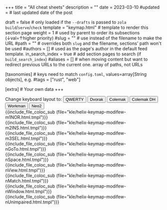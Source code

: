 +++
title      	= "All cheat sheets"
description	= ""
date       	= 2023-03-10
#updated   	= # last updated date of the post

draft          	= false        	# only loaded if the `--drafts` is passed to `zola build`/`serve`/`check`
template      	= "keymap.html"	# template to render this section page
weight         	= 1            	# used by parent to order its subsections (↓val=↑higher priority)
#slug          	= ""           	# use instead of the filename to make the URL
#path          	= ""           	# overrides both `slug` and the filename, sections' path won't be used
#authors       	= []           	# used as the page's author in the default feed template.
in_search_index	= true         	# add section pages to search (if `build_search_index`)
#aliases       	= []           	# when moving content but want to redirect previous URLs to the  current one.  array of paths, not URLs

[taxonomies] # keys need to match `config.toml`, values=array[String objects], e.g. #tags = ["rust", "web"]

[extra] # Your own data
+++

<div id=buttons><span class="inline text">Change keyboard layout to:</span>
  <button class="btn" id=btn_qwerty    	type=button>QWERTY</button>
  <button class="btn" id=btn_dvorak    	type=button>Dvorak</button>
  <button class="btn" id=btn_colemak   	type=button>Colemak</button>
  <button class="btn" id=btn_colemak_dh	type=button>Colemak DH</button>
  <button class="btn" id=btn_workman   	type=button>Workman</button>
  <button class="btn" id=btn_neo2      	type=button>Neo2</button>
</div>

<div id=modifew-m1NOR class="keyboard" tabindex=0 style="display: inline-flex;">
  {{include_file_coloc_sub (file="kle/helix-keymap-modifew-m1NOR.html.tmpl")}}
</div>

<div id=modifew-m2INS class="keyboard" tabindex=0 style="display: inline-flex;">
  {{include_file_coloc_sub (file="kle/helix-keymap-modifew-m2INS.html.tmpl")}}
</div>

<div id=modifew-m3SEL class="keyboard" tabindex=0 style="display: inline-flex;">
  {{include_file_coloc_sub (file="kle/helix-keymap-modifew-m3SEL.html.tmpl")}}
</div>

<div id=modifew-nGoTo class="keyboard" tabindex=0 style="display: inline-flex;">
  {{include_file_coloc_sub (file="kle/helix-keymap-modifew-nGoTo.html.tmpl")}}
</div>

<div id=modifew-nSpace class="keyboard" tabindex=0 style="display: inline-flex;">
  {{include_file_coloc_sub (file="kle/helix-keymap-modifew-nSpace.html.tmpl")}}
</div>

<div id=modifew-nView class="keyboard" tabindex=0 style="display: inline-flex;">
  {{include_file_coloc_sub (file="kle/helix-keymap-modifew-nView.html.tmpl")}}
</div>

<div id=modifew-nMatch class="keyboard" tabindex=0 style="display: inline-flex;">
  {{include_file_coloc_sub (file="kle/helix-keymap-modifew-nMatch.html.tmpl")}}
</div>

<div id=modifew-nWindow class="keyboard" tabindex=0 style="display: inline-flex;">
  {{include_file_coloc_sub (file="kle/helix-keymap-modifew-nWindow.html.tmpl")}}
</div>

<div id=modifew-nUnimpaired class="keyboard" tabindex=0 style="display: inline-flex;">
  {{include_file_coloc_sub (file="kle/helix-keymap-modifew-nUnimpaired.html.tmpl")}}
</div>
